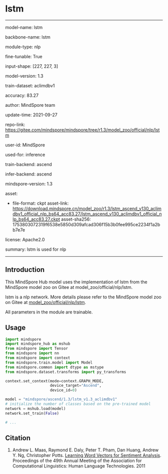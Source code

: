 # lstm

---

model-name: lstm

backbone-name: lstm

module-type: nlp

fine-tunable: True

input-shape: [227, 227, 3]

model-version: 1.3

train-dataset: aclimdbv1

accuracy: 83.27

author: MindSpore team

update-time: 2021-09-27

repo-link: <https://gitee.com/mindspore/mindspore/tree/r1.3/model_zoo/official/nlp/lstm>

user-id: MindSpore

used-for: inference

train-backend: ascend

infer-backend: ascend

mindspore-version: 1.3

asset:

-
    file-format: ckpt
    asset-link: <https://download.mindspore.cn/model_zoo/r1.3/lstm_ascend_v130_aclimdbv1_official_nlp_bs64_acc83.27/lstm_ascend_v130_aclimdbv1_official_nlp_bs64_acc83.27.ckpt>
    asset-sha256: 1753803072319f6538e5850d309afcad306f15b3b0fee995ce2234f1a2bb7e7e

license: Apache2.0

summary: lstm is used for nlp

---

## Introduction

This MindSpore Hub model uses the implementation of lstm from the MindSpore model zoo on Gitee at model_zoo/official/nlp/lstm.

lstm is a nlp network. More details please refer to the MindSpore model zoo on Gitee at [model_zoo/official/nlp/lstm](https://gitee.com/mindspore/mindspore/blob/r1.3/model_zoo/official/nlp/lstm/README.md).

All parameters in the module are trainable.

## Usage

```python
import mindspore
import mindspore_hub as mshub
from mindspore import Tensor
from mindspore import nn
from mindspore import context
from mindspore.train.model import Model
from mindspore.common import dtype as mstype
from mindspore.dataset.transforms import py_transforms

context.set_context(mode=context.GRAPH_MODE,
                    device_target="Ascend",
                    device_id=0)

model = "mindspore/ascend/1.3/lstm_v1.3_aclimdbv1"
# initialize the number of classes based on the pre-trained model
network = mshub.load(model)
network.set_train(False)

# ...
```

## Citation

1. Andrew L. Maas, Raymond E. Daly, Peter T. Pham, Dan Huang, Andrew Y. Ng, Christopher Potts. [Learning Word Vectors for Sentiment Analysis](https://www.aclweb.org/anthology/P11-1015/). Proceedings of the 49th Annual Meeting of the Association for Computational Linguistics: Human Language Technologies. 2011
